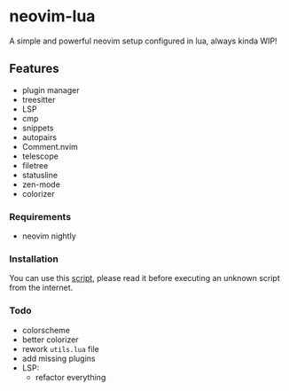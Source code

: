 # neovim-lua

A simple and powerful neovim setup configured in lua, always kinda WIP!

## Features

- plugin manager
- treesitter
- LSP
- cmp
- snippets
- autopairs
- Comment.nvim
- telescope
- filetree
- statusline
- zen-mode
- colorizer

### Requirements

- neovim nightly

### Installation

You can use this [script](https://github.com/jasper-schnabel/dotfiles/blob/main/.local/share/bin/installation/install-neovim), please read it before executing an unknown script from the internet.

### Todo

- colorscheme
- better colorizer
- rework `utils.lua` file
- add missing plugins
- LSP:
  - refactor everything
